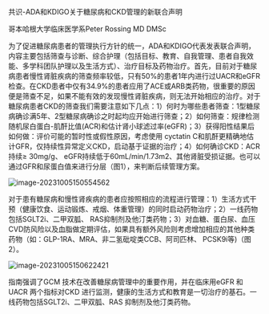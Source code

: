 共识-ADA和KDIGO关于糖尿病和CKD管理的新联合声明

哥本哈根大学临床医学系Peter Rossing MD DMSc



为了促进糖尿病患者的管理执行方针的统一，ADA和KDIGO代表发表联合声明，内容主要包括筛查与诊断、综合护理（包括目标、教育、自我管理、患者自我效能、多学科团队护理以及生活方式）、治疗目标及药物治疗。首先，目前对于糖尿病患者慢性肾脏疾病的筛查频率较低，只有50%的患者1年内进行过UACR和eGFR检查。在CKD患者中仅有34.9%的患者应用了ACE或ARB类药物，很重要的原因便是筛查不足，如果不能有效的发现慢性肾脏疾病，则无法开始相应的治疗。对于糖尿病患者CKD的筛查我们需要注意如下几点：1）何时为哪些患者筛查：1型糖尿病确诊满5年、2型糖尿病确诊之时起均应开始进行筛查；2）如何筛查：规律检测随机尿白蛋白-肌酐比值(ACR)和估计肾小球滤过率(eGFR)；3）获得阳性结果后如何做：评价可能的暂时性或假性原因，考虑使用 cyctatin C和肌酐更精确地估计GFR，仅持续性异常定义CKD，启动基于证据的治疗；4）如何确诊CKD：ACR持续≥ 30mg/g、 eGFR持续低于60mL/min/1.73m2、其他肾脏受损证据。也可以通过GFR和尿蛋白值来进行分层（图1），来判断后续管理方案。



![image-20231005150554562](https://p.ipic.vip/cb5j9z.png)



对于患有糖尿病和慢性肾疾病的患者应按照相应的流程进行管理：1）生活方式干预（健康饮食、运动锻炼、戒烟、体重管理）的同时启动药物治疗；2）一线药物包括SGLT2i、二甲双胍、 RAS抑制剂及他汀类药物；3）对血糖、蛋白尿、血压CVD防风险以及血脂做定期评估，如果具有额外风险则考虑增加相应的其他种类药物（如：GLP-1RA、MRA、非二氢砒啶类CCB、阿司匹林、 PCSK9i等)（图2）。



![image-20231005150622421](https://p.ipic.vip/x3dwfs.png)

指南强调了GCM 技术在改善糖尿病管理中的重要作用，并在临床用eGFR 和UACR 两个指标对CKD 进行监测，健康的生活方式和教育是一切治疗的基石。一线药物包括SGLT2i、二甲双胍、RAS 抑制剂及他汀类药物。